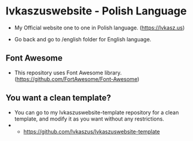 # lvkaszuswebsite - Polish Language
- My Official website one to one in Polish language. (https://lvkasz.us)

- Go back and go to /english folder for English language.

## Font Awesome
- This repository uses Font Awesome library. (https://github.com/FortAwesome/Font-Awesome)

## You want a clean template?
- You can go to my lvkaszuswebsite-template repository for a clean template, and modify it as you want without any restrictions.
- - https://github.com/lvkaszus/lvkaszuswebsite-template
